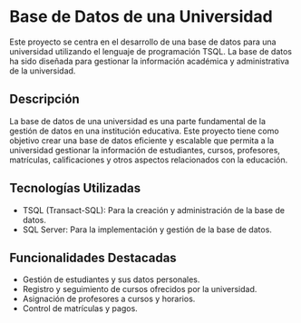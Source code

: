 # Base de Datos de una Universidad

Este proyecto se centra en el desarrollo de una base de datos para una universidad utilizando el lenguaje de programación TSQL. La base de datos ha sido diseñada para gestionar la información académica y administrativa de la universidad.

## Descripción

La base de datos de una universidad es una parte fundamental de la gestión de datos en una institución educativa. Este proyecto tiene como objetivo crear una base de datos eficiente y escalable que permita a la universidad gestionar la información de estudiantes, cursos, profesores, matrículas, calificaciones y otros aspectos relacionados con la educación.

## Tecnologías Utilizadas

- TSQL (Transact-SQL): Para la creación y administración de la base de datos.
- SQL Server: Para la implementación y gestión de la base de datos.

## Funcionalidades Destacadas

- Gestión de estudiantes y sus datos personales.
- Registro y seguimiento de cursos ofrecidos por la universidad.
- Asignación de profesores a cursos y horarios.
- Control de matrículas y pagos.
